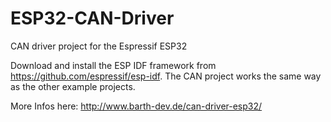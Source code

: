 # ESP32-CAN-Driver
CAN driver project for the Espressif ESP32

Download and install the ESP IDF framework from https://github.com/espressif/esp-idf. The CAN project works the same way as the other example projects.

More Infos here:
http://www.barth-dev.de/can-driver-esp32/
